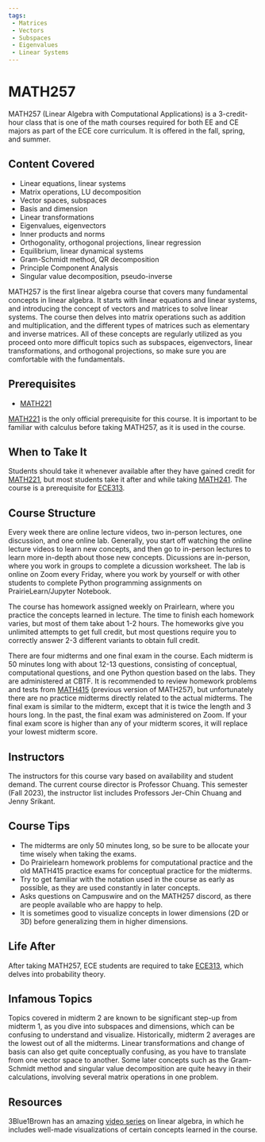 ```yaml
---
tags:
 - Matrices
 - Vectors
 - Subspaces
 - Eigenvalues
 - Linear Systems
---
```

# MATH257

MATH257 (Linear Algebra with Computational Applications) is a 3-credit-hour class that is one of the math courses required for both EE and CE majors as part of the ECE core curriculum. It is offered in the fall, spring, and summer.

## Content Covered

- Linear equations, linear systems
- Matrix operations, LU decomposition
- Vector spaces, subspaces
- Basis and dimension
- Linear transformations
- Eigenvalues, eigenvectors
- Inner products and norms
- Orthogonality, orthogonal projections, linear regression
- Equilibrium, linear dynamical systems
- Gram-Schmidt method, QR decomposition
- Principle Component Analysis
- Singular value decomposition, pseudo-inverse

MATH257 is the first linear algebra course that covers many fundamental concepts in linear algebra. It starts with linear equations and linear systems, and introducing the concept of vectors and matrices to solve linear systems. The course then delves into matrix operations such as addition and multiplication, and the different types of matrices such as elementary and inverse matrices. All of these concepts are regularly utilized as you proceed onto more difficult topics such as subspaces, eigenvectors, linear transformations, and orthogonal projections, so make sure you are comfortable with the fundamentals.

## Prerequisites
 - [MATH221](MATH221.md) 
 
[MATH221](MATH221.md) is the only official prerequisite for this course. It is important to be familiar with calculus before taking MATH257, as it is used in the course.


## When to Take It

Students should take it whenever available after they have gained credit for [MATH221](MATH221.md), but most students take it after and while taking [MATH241](MATH241.md). The course is a prerequisite for [ECE313](../ECE%20Course%20Offerings/ECE313.md). 

## Course Structure
Every week there are online lecture videos, two in-person lectures, one discussion, and one online lab. Generally, you start off watching the online lecture videos to learn new concepts, and then go to in-person lectures to learn more in-depth about those new concepts. Dicussions are in-person, where you work in groups to complete a dicussion worksheet. The lab is online on Zoom every Friday, where you work by yourself or with other students to complete Python programming assignments on PrairieLearn/Jupyter Notebook. 

The course has homework assigned weekly on Prairlearn, where you practice the concepts learned in lecture. The time to finish each homework varies, but most of them take about 1-2 hours. The homeworks give you unlimited attempts to get full credit, but most questions require you to correctly answer 2-3 different variants to obtain full credit. 

There are four midterms and one final exam in the course. Each midterm is 50 minutes long with about 12-13 questions, consisting of conceptual, computational questions, and one Python question based on the labs. They are administered at CBTF. It is recommended to review homework problems and tests from [MATH415](MATH415.md) (previous version of MATH257), but unfortunately there are no practice midterms directly related to the actual midterms. The final exam is similar to the midterm, except that it is twice the length and 3 hours long. In the past, the final exam was administered on Zoom. If your final exam score is higher than any of your midterm scores, it will replace your lowest midterm score.

## Instructors
The instructors for this course vary based on availability and student demand. The current course director is Professor Chuang. This semester (Fall 2023), the instructor list includes Professors Jer-Chin Chuang and Jenny Srikant.

## Course Tips
 - The midterms are only 50 minutes long, so be sure to be allocate your time wisely when taking the exams.
 - Do Prairielearn homework problems for computational practice and the old MATH415 practice exams for conceptual practice for the midterms.
 - Try to get familiar with the notation used in the course as early as possible, as they are used constantly in later concepts.
 - Asks questions on Campuswire and on the MATH257 discord, as there are people available who are happy to help.
 - It is sometimes good to visualize concepts in lower dimensions (2D or 3D) before generalizing them in higher dimensions.

## Life After
After taking MATH257, ECE students are required to take [ECE313](../ECE%20Course%20Offerings/ECE313.md), which delves into probability theory. 

## Infamous Topics
Topics covered in midterm 2 are known to be significant step-up from midterm 1, as you dive into subspaces and dimensions, which can be confusing to understand and visualize. Historically, midterm 2 averages are the lowest out of all the midterms. Linear transformations and change of basis can also get quite conceptually confusing, as you have to translate from one vector space to another. Some later concepts such as the Gram-Schmidt method and singular value decomposition are quite heavy in their calculations, involving several matrix operations in one problem.

## Resources
3Blue1Brown has an amazing [video series](https://www.youtube.com/watch?v=fNk_zzaMoSs&list=PLZHQObOWTQDPD3MizzM2xVFitgF8hE_ab) on linear algebra, in which he includes well-made visualizations of certain concepts learned in the course.
